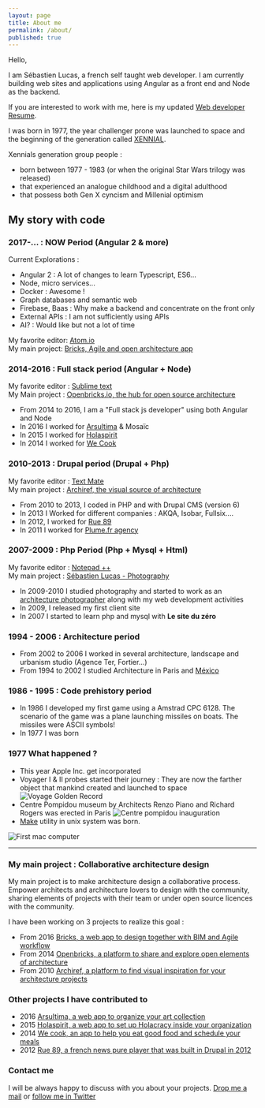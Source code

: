 ```yaml
---
layout: page
title: About me
permalink: /about/
published: true
---
```


Hello,

I am Sébastien Lucas, a french self taught web developer.
I am currently building web sites and applications using Angular as a front end and Node as the backend.

If you are interested to work with me, here is my updated [Web developer Resume](http://bit.ly/slucas-web).

I was born in 1977, the year challenger prone was launched to space and the beginning of the generation called [XENNIAL](http://didyouknowfacts.com/theres-now-a-name-for-the-micro-generation-born-between-1977-1983/). 

Xennials generation group people : 

* born between 1977 - 1983 (or when the original Star Wars trilogy was released)
* that experienced an analogue childhood and a digital adulthood 
* that possess both Gen X cyncism and Millenial optimism 

## My story with code

### 2017-... : NOW Period (Angular 2 & more)

Current Explorations :

* Angular 2 : A lot of changes to learn Typescript, ES6...
* Node, micro services...
* Docker : Awesome !
* Graph databases and semantic web
* Firebase, Baas : Why make a backend and concentrate on the front only
* External APIs : I am not sufficiently using APIs
* AI? : Would like but not a lot of time

My favorite  editor: [Atom.io](https://atom.io/)    
My main project: [Bricks, Agile and open architecture app](http://www.bricksapp.io)

### 2014-2016 : Full stack period (Angular + Node)

My favorite editor : [Sublime text](https://www.sublimetext.com/)   
My Main project : [Openbricks.io, the hub for open source architecture](http://www.openbricks.io)

* From 2014 to 2016, I am a "Full stack js developer" using both Angular and Node
* In 2016 I worked for [Arsultima](http://www.arsultima) & Mosaïc
* In 2015 I worked for [Holaspirit](https://www.holaspirit.com)
* In 2014 I worked for [We Cook](https://www.wecook.fr)

### 2010-2013 : Drupal period (Drupal + Php)

My favorite editor : [Text Mate](https://macromates.com/)   
My main project : [Archiref, the visual source of architecture](http://www.archiref.com)

* From 2010 to 2013, I coded in PHP and with Drupal CMS (version 6)
* In 2013 I Worked for different companies : AKQA, Isobar, Fullsix....
* In 2012, I worked for [Rue 89](http://rue89.nouvelobs.com)
* In 2011 I worked for [Plume.fr agency](http://plume.fr)

### 2007-2009 : Php Period (Php + Mysql + Html)

My favorite editor : [Notepad ++](https://notepad-plus-plus.org/)   
My main project : [Sébastien Lucas - Photography](http://www.sebastienlucas.com)

* In 2009-2010 I studied photography and started to work as an [architecture photographer](http://www.sebastienlucas.com) along with my web development activities
* In 2009, I released my first client site
* In 2007 I started to learn php and mysql with **Le site du zéro**

### 1994 - 2006 : Architecture period

* From 2002 to 2006 I worked in several architecture, landscape and urbanism studio (Agence Ter, Fortier...)
* From 1994 to 2002 I studied Architecture in Paris and [México](http://mexico.sebastienlucas.com)

### 1986 - 1995 : Code prehistory period

* In 1986 I developed my first game using a Amstrad CPC 6128. The scenario of the game was a plane launching missiles on boats. The missiles were ASCII symbols!
* In 1977 I was born

### 1977 What happened  ?

* This year Apple Inc. get incorporated
* Voyager I & II probes started their journey : They are now the farther object that mankind created and launched to space
![Voyage Golden Record]({{site.baseurl}}/images/voyager.jpg)
* Centre Pompidou museum by Architects Renzo Piano and Richard Rogers was erected in Paris
![Centre pompidou inauguration]({{site.baseurl}}/images/centre-pompidou.jpg)
* [Make](https://en.wikipedia.org/wiki/Make_(software)) utility in unix system was born.

![First mac computer]({{site.baseurl}}/images/mac.jpg)

***

### My main project : Collaborative architecture design

My main project is to make architecture design a collaborative process.
Empower architects and architecture lovers to design with the community, sharing elements of projects with their team or under open source licences with the community.

I have been working on 3 projects to realize this goal :

* From 2016 [Bricks, a web app to design together with BIM and Agile workflow](http://bricksapp.io)
* From 2014 [Openbricks, a platform to share and explore open elements of architecture](http://www.openbricks.io)
* From 2010 [Archiref, a platform to find visual inspiration for your architecture projects](http://www.archiref.com)


### Other projects I have contributed to

* 2016 [Arsultima, a web app to organize your art collection](http://www.arsultima.com/)
* 2015 [Holaspirit, a web app to set up Holacracy inside your organization](https://www.holaspirit.com/)
* 2014 [We cook, an app to help you eat good  food and schedule your meals](http://www.wecook.fr)
* 2012 [Rue 89, a french news pure player that was built in Drupal in 2012](http://www.rue89.com)

### Contact me

I will be always happy to discuss with you about your projects.
[Drop me a mail](mailto:lucas.sebastien@gmail.com) or [follow me in Twitter](https://twitter.com/sebastien_lucas)
